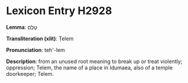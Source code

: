 # Lexicon Entry H2928

**Lemma**: טֶלֶם

**Transliteration (xlit)**: Ṭelem

**Pronunciation**: teh'-lem

**Description**:
from an unused root meaning to break up or treat violently; oppression; Telem, the name of a place in Idumaea, also of a temple doorkeeper; Telem.

